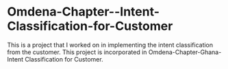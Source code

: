 # Omdena-Chapter--Intent-Classification-for-Customer
This is a project that I worked on in implementing the intent classification from the customer. This project is incorporated in Omdena-Chapter-Ghana-Intent Classification for Customer.
